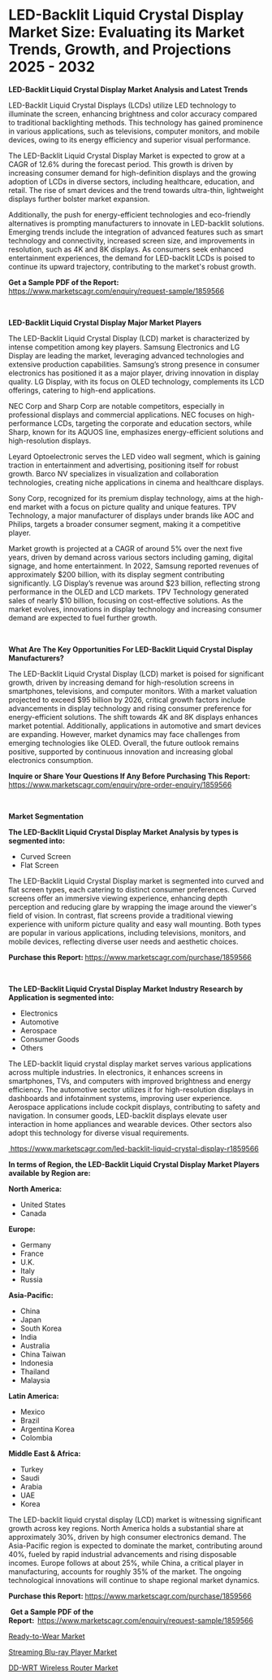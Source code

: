 <p><h1>LED-Backlit Liquid Crystal Display Market Size: Evaluating its Market Trends, Growth, and Projections 2025 - 2032</h1></p><p><strong>LED-Backlit Liquid Crystal Display Market Analysis and Latest Trends</strong></p>
<p><p>LED-Backlit Liquid Crystal Displays (LCDs) utilize LED technology to illuminate the screen, enhancing brightness and color accuracy compared to traditional backlighting methods. This technology has gained prominence in various applications, such as televisions, computer monitors, and mobile devices, owing to its energy efficiency and superior visual performance.</p><p>The LED-Backlit Liquid Crystal Display Market is expected to grow at a CAGR of 12.6% during the forecast period. This growth is driven by increasing consumer demand for high-definition displays and the growing adoption of LCDs in diverse sectors, including healthcare, education, and retail. The rise of smart devices and the trend towards ultra-thin, lightweight displays further bolster market expansion.</p><p>Additionally, the push for energy-efficient technologies and eco-friendly alternatives is prompting manufacturers to innovate in LED-backlit solutions. Emerging trends include the integration of advanced features such as smart technology and connectivity, increased screen size, and improvements in resolution, such as 4K and 8K displays. As consumers seek enhanced entertainment experiences, the demand for LED-backlit LCDs is poised to continue its upward trajectory, contributing to the market's robust growth.</p></p>
<p><strong>Get a Sample PDF of the Report:&nbsp;</strong> <a href="https://www.marketscagr.com/enquiry/request-sample/1859566?utm_campaign=2115&utm_medium=2&utm_source=Github&utm_content=ia&utm_term=05042025&utm_id=led-backlit-liquid-crystal-display">https://www.marketscagr.com/enquiry/request-sample/1859566</a></p>
<p>&nbsp;</p>
<p><strong>LED-Backlit Liquid Crystal Display Major Market Players</strong></p>
<p><p>The LED-Backlit Liquid Crystal Display (LCD) market is characterized by intense competition among key players. Samsung Electronics and LG Display are leading the market, leveraging advanced technologies and extensive production capabilities. Samsung’s strong presence in consumer electronics has positioned it as a major player, driving innovation in display quality. LG Display, with its focus on OLED technology, complements its LCD offerings, catering to high-end applications.</p><p>NEC Corp and Sharp Corp are notable competitors, especially in professional displays and commercial applications. NEC focuses on high-performance LCDs, targeting the corporate and education sectors, while Sharp, known for its AQUOS line, emphasizes energy-efficient solutions and high-resolution displays.</p><p>Leyard Optoelectronic serves the LED video wall segment, which is gaining traction in entertainment and advertising, positioning itself for robust growth. Barco NV specializes in visualization and collaboration technologies, creating niche applications in cinema and healthcare displays.</p><p>Sony Corp, recognized for its premium display technology, aims at the high-end market with a focus on picture quality and unique features. TPV Technology, a major manufacturer of displays under brands like AOC and Philips, targets a broader consumer segment, making it a competitive player.</p><p>Market growth is projected at a CAGR of around 5% over the next five years, driven by demand across various sectors including gaming, digital signage, and home entertainment. In 2022, Samsung reported revenues of approximately $200 billion, with its display segment contributing significantly. LG Display’s revenue was around $23 billion, reflecting strong performance in the OLED and LCD markets. TPV Technology generated sales of nearly $10 billion, focusing on cost-effective solutions. As the market evolves, innovations in display technology and increasing consumer demand are expected to fuel further growth.</p></p>
<p>&nbsp;</p>
<p><strong>What Are The Key Opportunities For LED-Backlit Liquid Crystal Display Manufacturers?</strong></p>
<p><p>The LED-Backlit Liquid Crystal Display (LCD) market is poised for significant growth, driven by increasing demand for high-resolution screens in smartphones, televisions, and computer monitors. With a market valuation projected to exceed $95 billion by 2026, critical growth factors include advancements in display technology and rising consumer preference for energy-efficient solutions. The shift towards 4K and 8K displays enhances market potential. Additionally, applications in automotive and smart devices are expanding. However, market dynamics may face challenges from emerging technologies like OLED. Overall, the future outlook remains positive, supported by continuous innovation and increasing global electronics consumption.</p></p>
<p><strong>Inquire or Share Your Questions If Any Before Purchasing This Report:</strong> <a href="https://www.marketscagr.com/enquiry/pre-order-enquiry/1859566?utm_campaign=2115&utm_medium=2&utm_source=Github&utm_content=ia&utm_term=05042025&utm_id=led-backlit-liquid-crystal-display">https://www.marketscagr.com/enquiry/pre-order-enquiry/1859566</a></p>
<p>&nbsp;</p>
<p><strong>Market Segmentation</strong></p>
<p><strong>The LED-Backlit Liquid Crystal Display Market Analysis by types is segmented into:</strong></p>
<p><ul><li>Curved Screen</li><li>Flat Screen</li></ul></p>
<p><p>The LED-Backlit Liquid Crystal Display market is segmented into curved and flat screen types, each catering to distinct consumer preferences. Curved screens offer an immersive viewing experience, enhancing depth perception and reducing glare by wrapping the image around the viewer's field of vision. In contrast, flat screens provide a traditional viewing experience with uniform picture quality and easy wall mounting. Both types are popular in various applications, including televisions, monitors, and mobile devices, reflecting diverse user needs and aesthetic choices.</p></p>
<p><strong>Purchase this Report:&nbsp;</strong><a href="https://www.marketscagr.com/purchase/1859566?utm_campaign=2115&utm_medium=2&utm_source=Github&utm_content=ia&utm_term=05042025&utm_id=led-backlit-liquid-crystal-display">https://www.marketscagr.com/purchase/1859566</a></p>
<p>&nbsp;</p>
<p><strong>The LED-Backlit Liquid Crystal Display Market Industry Research by Application is segmented into:</strong></p>
<p><ul><li>Electronics</li><li>Automotive</li><li>Aerospace</li><li>Consumer Goods</li><li>Others</li></ul></p>
<p><p>The LED-backlit liquid crystal display market serves various applications across multiple industries. In electronics, it enhances screens in smartphones, TVs, and computers with improved brightness and energy efficiency. The automotive sector utilizes it for high-resolution displays in dashboards and infotainment systems, improving user experience. Aerospace applications include cockpit displays, contributing to safety and navigation. In consumer goods, LED-backlit displays elevate user interaction in home appliances and wearable devices. Other sectors also adopt this technology for diverse visual requirements.</p></p>
<p><a href="https://www.marketscagr.com/led-backlit-liquid-crystal-display-r1859566?utm_campaign=2115&utm_medium=2&utm_source=Github&utm_content=ia&utm_term=05042025&utm_id=led-backlit-liquid-crystal-display">&nbsp;https://www.marketscagr.com/led-backlit-liquid-crystal-display-r1859566</a></p>
<p><strong>In terms of Region, the LED-Backlit Liquid Crystal Display Market Players available by Region are:</strong></p>
<p>
    <p> <strong> North America: </strong>
        <ul>
            <li>United States</li>
            <li>Canada</li>
        </ul>
        </p> 
    <p> <strong> Europe: </strong>
        <ul>
            <li>Germany</li>
            <li>France</li>
            <li>U.K.</li>
            <li>Italy</li>
            <li>Russia</li>
        </ul>
        </p> 
    <p> <strong> Asia-Pacific: </strong>
        <ul>
            <li>China</li>
            <li>Japan</li>
            <li>South Korea</li>
            <li>India</li>
            <li>Australia</li>
            <li>China Taiwan</li>
            <li>Indonesia</li>
            <li>Thailand</li>
            <li>Malaysia</li>
        </ul>
        </p> 
    <p> <strong> Latin America: </strong>
        <ul>
            <li>Mexico</li>
            <li>Brazil</li>
            <li>Argentina Korea</li>
            <li>Colombia</li>
        </ul>
        </p> 
    <p> <strong> Middle East & Africa: </strong>
        <ul>
            <li>Turkey</li>
            <li>Saudi</li>
            <li>Arabia</li>
            <li>UAE</li>
            <li>Korea</li>
        </ul>
    </p>
    </p>
<p><p>The LED-backlit liquid crystal display (LCD) market is witnessing significant growth across key regions. North America holds a substantial share at approximately 30%, driven by high consumer electronics demand. The Asia-Pacific region is expected to dominate the market, contributing around 40%, fueled by rapid industrial advancements and rising disposable incomes. Europe follows at about 25%, while China, a critical player in manufacturing, accounts for roughly 35% of the market. The ongoing technological innovations will continue to shape regional market dynamics.</p></p>
<p><strong>Purchase this Report: </strong><a href="https://www.marketscagr.com/purchase/1859566?utm_campaign=2115&utm_medium=2&utm_source=Github&utm_content=ia&utm_term=05042025&utm_id=led-backlit-liquid-crystal-display">https://www.marketscagr.com/purchase/1859566</a></p>
<p>&nbsp;<strong>Get a Sample PDF of the Report:&nbsp;&nbsp;</strong><a href="https://www.marketscagr.com/enquiry/request-sample/1859566?utm_campaign=2115&utm_medium=2&utm_source=Github&utm_content=ia&utm_term=05042025&utm_id=led-backlit-liquid-crystal-display">https://www.marketscagr.com/enquiry/request-sample/1859566</a></p>
<p><strong></strong></p>
<p><p><a href="https://github.com/sofayahoo2023/Market-Research-Report-List-7/blob/main/ready-to-wear-market.md?utm_campaign=2115&utm_medium=2&utm_source=Github&utm_content=ia&utm_term=05042025&utm_id=led-backlit-liquid-crystal-display">Ready-to-Wear Market</a></p><p><a href="https://github.com/joannesouthgate/Market-Research-Report-List-6/blob/main/streaming-blu-ray-player-market.md?utm_campaign=2115&utm_medium=2&utm_source=Github&utm_content=ia&utm_term=05042025&utm_id=led-backlit-liquid-crystal-display">Streaming Blu-ray Player Market</a></p><p><a href="https://github.com/sionepeppess/Market-Research-Report-List-1/blob/main/dd-wrt-wireless-router-market.md?utm_campaign=2115&utm_medium=2&utm_source=Github&utm_content=ia&utm_term=05042025&utm_id=led-backlit-liquid-crystal-display">DD-WRT Wireless Router Market</a></p></p>